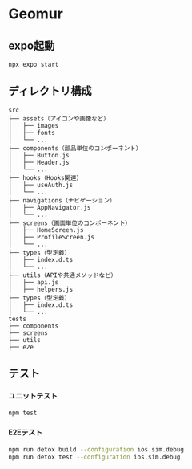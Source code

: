# Geomur

## expo起動

`npx expo start`

## ディレクトリ構成

```
src
├── assets（アイコンや画像など）
│   ├── images
│   ├── fonts
│   └── ...
├── components（部品単位のコンポーネント）
│   ├── Button.js
│   ├── Header.js
│   └── ...
├── hooks（Hooks関連）
│   ├── useAuth.js
│   └── ...
├── navigations（ナビゲーション）
│   ├── AppNavigator.js
│   └── ...
├── screens（画面単位のコンポーネント）
│   ├── HomeScreen.js
│   ├── ProfileScreen.js
│   └── ...
├── types（型定義）
│   ├── index.d.ts
│   └── ...
├── utils（APIや共通メソッドなど）
│   ├── api.js
│   ├── helpers.js
├── types（型定義）
│   ├── index.d.ts
│   └── ...
tests
├── components
├── screens
├── utils
├── e2e
```

## テスト

#### ユニットテスト

```sh
npm test
```

#### E2Eテスト

```sh
npm run detox build --configuration ios.sim.debug
npm run detox test --configuration ios.sim.debug
```
